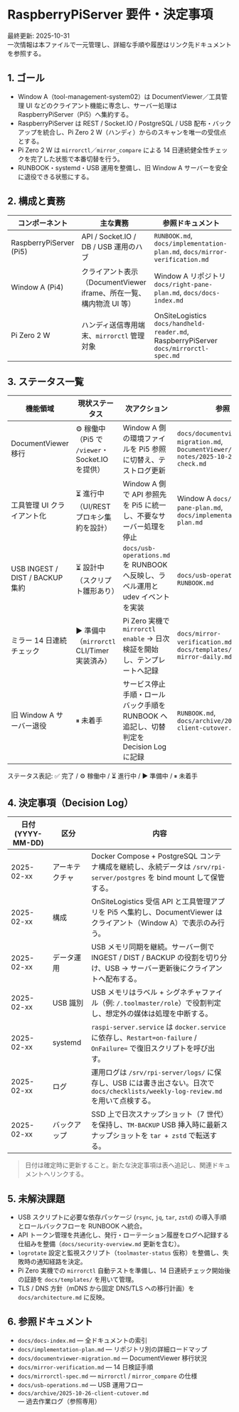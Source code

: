 # RaspberryPiServer 要件・決定事項

最終更新: 2025-10-31  
一次情報は本ファイルで一元管理し、詳細な手順や履歴はリンク先ドキュメントを参照する。

## 1. ゴール
- Window A（tool-management-system02）は DocumentViewer／工具管理 UI などのクライアント機能に専念し、サーバー処理は RaspberryPiServer（Pi5）へ集約する。
- RaspberryPiServer は REST / Socket.IO / PostgreSQL / USB 配布・バックアップを統合し、Pi Zero 2 W（ハンディ）からのスキャンを唯一の受信点とする。
- Pi Zero 2 W は `mirrorctl`／`mirror_compare` による 14 日連続健全性チェックを完了した状態で本番切替を行う。
- RUNBOOK・systemd・USB 運用を整備し、旧 Window A サーバーを安全に退役できる状態にする。

## 2. 構成と責務

| コンポーネント | 主な責務 | 参照ドキュメント |
| --- | --- | --- |
| RaspberryPiServer (Pi5) | API / Socket.IO / DB / USB 運用のハブ | `RUNBOOK.md`, `docs/implementation-plan.md`, `docs/mirror-verification.md` |
| Window A (Pi4) | クライアント表示（DocumentViewer iframe、所在一覧、構内物流 UI 等） | Window A リポジトリ `docs/right-pane-plan.md`, `docs/docs-index.md` |
| Pi Zero 2 W | ハンディ送信専用端末、`mirrorctl` 管理対象 | OnSiteLogistics `docs/handheld-reader.md`, RaspberryPiServer `docs/mirrorctl-spec.md` |

## 3. ステータス一覧

| 機能領域 | 現状ステータス | 次アクション | 参照 |
| --- | --- | --- | --- |
| DocumentViewer 移行 | ⚙ 稼働中（Pi5 で `/viewer`・Socket.IO を提供） | Window A 側の環境ファイルを Pi5 参照に切替え、テストログ更新 | `docs/documentviewer-migration.md`, `DocumentViewer/docs/test-notes/2025-10-26-viewer-check.md` |
| 工具管理 UI クライアント化 | ⏳ 進行中（UI/REST プロキシ集約を設計） | Window A 側で API 参照先を Pi5 に統一し、不要なサーバー処理を停止 | Window A `docs/right-pane-plan.md`, `docs/implementation-plan.md` |
| USB INGEST / DIST / BACKUP 集約 | ⏳ 設計中（スクリプト雛形あり） | `docs/usb-operations.md` を RUNBOOK へ反映し、ラベル運用と udev イベントを実装 | `docs/usb-operations.md`, `RUNBOOK.md` |
| ミラー 14 日連続チェック | ▶ 準備中（`mirrorctl` CLI/Timer 実装済み） | Pi Zero 実機で `mirrorctl enable` → 日次検証を開始し、テンプレートへ記録 | `docs/mirror-verification.md`, `docs/templates/test-log-mirror-daily.md` |
| 旧 Window A サーバー退役 | ⏸ 未着手 | サービス停止手順・ロールバック手順を RUNBOOK へ追記し、切替判定を Decision Log に記録 | `RUNBOOK.md`, `docs/archive/2025-10-26-client-cutover.md` |

ステータス表記: ✅ 完了 / ⚙ 稼働中 / ⏳ 進行中 / ▶ 準備中 / ⏸ 未着手

## 4. 決定事項（Decision Log）

| 日付 (YYYY-MM-DD) | 区分 | 内容 |
| --- | --- | --- |
| 2025-02-xx | アーキテクチャ | Docker Compose + PostgreSQL コンテナ構成を継続し、永続データは `/srv/rpi-server/postgres` を bind mount して保管する。 |
| 2025-02-xx | 構成 | OnSiteLogistics 受信 API と工具管理アプリを Pi5 へ集約し、DocumentViewer はクライアント（Window A）で表示のみ行う。 |
| 2025-02-xx | データ運用 | USB メモリ同期を継続。サーバー側で INGEST / DIST / BACKUP の役割を切り分け、USB → サーバー更新後にクライアントへ配布する。 |
| 2025-02-xx | USB 識別 | USB メモリはラベル + シグネチャファイル（例: `/.toolmaster/role`）で役割判定し、想定外の媒体は処理を中断する。 |
| 2025-02-xx | systemd | `raspi-server.service` は `docker.service` に依存し、`Restart=on-failure` / `OnFailure=` で復旧スクリプトを呼び出す。 |
| 2025-02-xx | ログ | 運用ログは `/srv/rpi-server/logs/` に保存し、USB には書き出さない。日次で `docs/checklists/weekly-log-review.md` を用いて点検する。 |
| 2025-02-xx | バックアップ | SSD 上で日次スナップショット（7 世代）を保持し、`TM-BACKUP` USB 挿入時に最新スナップショットを `tar + zstd` で転送する。 |

> 日付は確定時に更新すること。新たな決定事項は表へ追記し、関連ドキュメントへリンクする。

## 5. 未解決課題
- USB スクリプトに必要な依存パッケージ (`rsync`, `jq`, `tar`, `zstd`) の導入手順とロールバックフローを RUNBOOK へ統合。
- API トークン管理を共通化し、発行・ローテーション履歴をログへ記録する仕組みを整備（`docs/security-overview.md` 更新を含む）。
- `logrotate` 設定と監視スクリプト（`toolmaster-status` 仮称）を整備し、失敗時の通知経路を決定。
- Pi Zero 実機での `mirrorctl` 自動テストを準備し、14 日連続チェック開始後の証跡を `docs/templates/` を用いて管理。
- TLS / DNS 方針（mDNS から固定 DNS/TLS への移行計画）を `docs/architecture.md` に反映。

## 6. 参照ドキュメント
- `docs/docs-index.md` — 全ドキュメントの索引
- `docs/implementation-plan.md` — リポジトリ別の詳細ロードマップ
- `docs/documentviewer-migration.md` — DocumentViewer 移行状況
- `docs/mirror-verification.md` — 14 日検証手順
- `docs/mirrorctl-spec.md` — `mirrorctl` / `mirror_compare` の仕様
- `docs/usb-operations.md` — USB 運用フロー
- `docs/archive/2025-10-26-client-cutover.md` — 過去作業ログ（参照専用）

